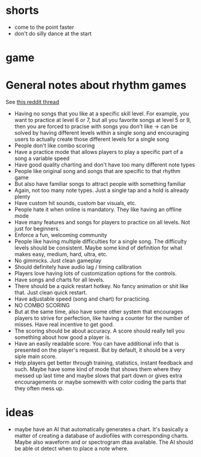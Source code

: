 # shorts
- come to the point faster
- don't do silly dance at the start

# game

# General notes about rhythm games
See [this reddit thread](https://www.reddit.com/r/rhythmgames/comments/1luzkbj/what_are_things_that_bother_you_about_rhythm_games/)

- Having no songs that you like at a specific skill level. For example, you want to practice at level 6 or 7, but all you favorite songs at level 5 or 9, then you are forced to pracise with songs you don't like -> can be solved by having different levels within a single song and encouraging users to actually create those different levels for a single song
- People don't like combo scoring
- Have a practice mode that allows players to play a specific part of a song a variable speed
- Have good quality charting and don't have too many different note types
- People like original song and songs that are specific to that rhythm game
- But also have familiar songs to attract people with something familiar
- Again, not too many note types. Just a single tap and a hold is already plenty
- Have custom hit sounds, custom bar visuals, etc.
- People hate it when online is mandatory. They like having an offline mode
- Have many features and songs for players to practice on all levels. Not just for beginners.
- Enforce a fun, welcoming community
- People like having multiple difficulties for a single song. The difficulty levels should be consistent. Maybe some kind of definition for what makes easy, medium, hard, ultra, etc.
- No gimmicks. Just clean gameplay
- Should definitely have audio lag / timing calibration
- Players love having lots of customization options for the controls.
- Have songs and charts for all levels.
- There should be a quick restart hotkey. No fancy animation or shit like that. Just clean quick restart.
- Have adjustable speed (song and chart) for practicing.
- NO COMBO SCORING
- But at the same time, also have some other system that encourages players to strive for perfection, like having a counter for the number of misses. Have real incentive to get good.
- The scoring should be about accuracy. A score should really tell you something about how good a player is.
- Have an easily readable score. You can have additional info that is presented on the player's request. But by default, it should be a very siple main score.
- Help players get better through training, statistics, instant feedback and such. Maybe have some kind of mode that shows them where they messed up last time and maybe slows that part down or gives extra encouragements or maybe somewith with color coding the parts that they often mess up.

# ideas
- maybe have an AI that automatically generates a chart. It's basically a matter of creating a database of audiofiles with corresponding charts. Maybe also waveform and or spectrogram dtaa available. The AI should be able ot detect when to place a note where. 